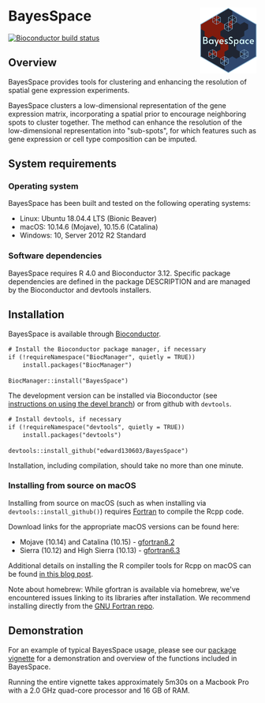 # BayesSpace <img src="inst/logo/logo.png" align="right" width="115" />

  <!-- badges: start -->
  [![Bioconductor build status](http://bioconductor.org/shields/build/release/bioc/BayesSpace.svg)](https://bioconductor.org/checkResults/3.12/bioc-LATEST/BayesSpace/)
  <!-- badges: end -->

## Overview 

BayesSpace provides tools for clustering and enhancing the resolution of spatial
gene expression experiments.

BayesSpace clusters a low-dimensional representation of the gene expression
matrix, incorporating a spatial prior to encourage neighboring spots to cluster
together. The method can enhance the resolution of the low-dimensional
representation into "sub-spots", for which features such as gene expression or
cell type composition can be imputed.

## System requirements

### Operating system

BayesSpace has been built and tested on the following operating systems:

* Linux: Ubuntu 18.04.4 LTS (Bionic Beaver)
* macOS: 10.14.6 (Mojave), 10.15.6 (Catalina)
* Windows: 10, Server 2012 R2 Standard

### Software dependencies

BayesSpace requires R 4.0 and Bioconductor 3.12. Specific package dependencies
are defined in the package DESCRIPTION and are managed by the Bioconductor and
devtools installers.

## Installation

BayesSpace is available through
[Bioconductor](https://bioconductor.org/packages/3.12/bioc/html/BayesSpace.html).

```
# Install the Bioconductor package manager, if necessary
if (!requireNamespace("BiocManager", quietly = TRUE))
    install.packages("BiocManager")

BiocManager::install("BayesSpace")
```

The development version can be installed via Bioconductor (see [instructions on
using the devel
branch](https://www.bioconductor.org/developers/how-to/useDevel/)) or from
github with `devtools`.

```
# Install devtools, if necessary
if (!requireNamespace("devtools", quietly = TRUE))
    install.packages("devtools")

devtools::install_github("edward130603/BayesSpace")
```

Installation, including compilation, should take no more than one minute.

### Installing from source on macOS

Installing from source on macOS (such as when installing via
`devtools::install_github()`) requires
[Fortran](https://github.com/fxcoudert/gfortran-for-macOS) to compile the Rcpp
code.

Download links for the appropriate macOS versions can be found here:
* Mojave (10.14) and Catalina (10.15) - [gfortran8.2](https://github.com/fxcoudert/gfortran-for-macOS/releases/download/8.2/gfortran-8.2-Mojave.dmg)
* Sierra (10.12) and High Sierra (10.13) - [gfortran6.3](https://github.com/fxcoudert/gfortran-for-macOS/releases/download/6.3/gfortran-6.3-Sierra.dmg)

Additional details on installing the R compiler tools for Rcpp on macOS can be
found [in this blog
post](https://thecoatlessprofessor.com/programming/cpp/r-compiler-tools-for-rcpp-on-macos/).

Note about homebrew: While gfortran is available via homebrew, we've
encountered issues linking to its libraries after installation. We recommend
installing directly from the [GNU Fortran
repo](https://github.com/fxcoudert/gfortran-for-macOS).

## Demonstration

For an example of typical BayesSpace usage, please see our [package
vignette](https://edward130603.github.io/BayesSpace/articles/BayesSpace.html)
for a demonstration and overview of the functions included in BayesSpace.

Running the entire vignette takes approximately 5m30s on a Macbook Pro with a
2.0 GHz quad-core processor and 16 GB of RAM.
